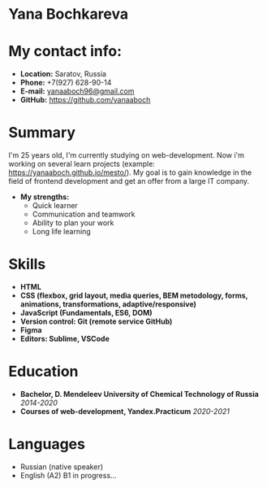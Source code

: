 # Yana Bochkareva
# My contact info:
* __Location:__ Saratov, Russia
* __Phone:__ +7(927) 628-90-14
* __E-mail:__ yanaaboch96@gmail.com
* __GitHub:__ https://github.com/yanaaboch
# Summary
I'm 25 years old, I'm currently studying on web-development. Now i'm working on several learn projects (example: https://yanaaboch.github.io/mesto/). My goal is to gain knowledge in the field of frontend development and get an offer from a large IT company.
* __My strengths:__
  * Quick learner
  * Communication and teamwork
  * Ability to plan your work
  * Long life learning
# Skills
* __HTML__
* __CSS (flexbox, grid layout, media queries, BEM metodology, forms, animations, transformations, adaptive/responsive)__
* __JavaScript (Fundamentals, ES6, DOM)__
* __Version control: Git (remote service GitHub)__
* __Figma__
* __Editors: Sublime, VSCode__
# Education 
* __Bachelor, D. Mendeleev University of Chemical Technology of Russia__ *2014-2020*
* __Courses of web-development, Yandex.Practicum__ *2020-2021*
# Languages
* Russian (native speaker)
* English (A2) B1 in progress...
